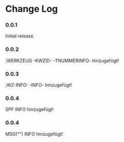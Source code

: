 # Change Log

### 0.0.1

Initial release.

### 0.0.2

;WERKZEUG -KWZID- -TNUMMERINFO- hinzugefügt!

### 0.0.3

;WZ-INFO: -INFO- hinzugefügt!

### 0.0.4

SPF INFO hinzugefügt!

### 0.0.4

MSG("") INFO hinzugefügt!
